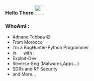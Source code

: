 ### Hello There <img src="https://raw.githubusercontent.com/MartinHeinz/MartinHeinz/master/wave.gif" width="30px">
### WhoAmI : 
- Adnane Tebbaa 😄
- From Morocco 
- I'm a BugHunter-Python Programmer
- In <img src="https://thumbs.gfycat.com/DarlingBronzeHerring-size_restricted.gif" width="15px"> with : 
- Exploit-Dev
- Reverse-Eng (Malwares,Apps...)
- SDRs and RF Security 
- and More...



